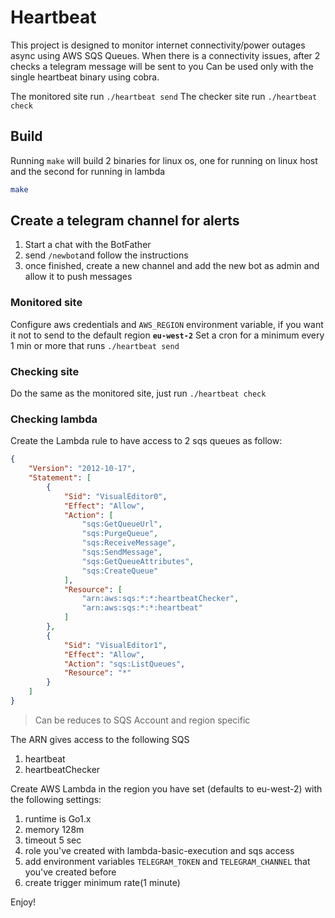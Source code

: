 # Heartbeat

This project is designed to monitor internet connectivity/power outages async using AWS SQS Queues.
When there is a connectivity issues, after 2 checks a telegram message will be sent to you
Can be used only with the single heartbeat binary using cobra.

The monitored site run `./heartbeat send`
The checker site run `./heartbeat check`

## Build

Running `make` will build 2 binaries for linux os, one for running on linux host and the second for running in lambda

```bash
make
```

## Create a telegram channel for alerts

1. Start a chat with the BotFather
2. send `/newbot`and follow the instructions
3. once finished, create a new channel and add the new bot as admin and allow it to push messages

### Monitored site

Configure aws credentials and `AWS_REGION` environment variable, if you want it not to send to the default region **`eu-west-2`**
Set a cron for a minimum every 1 min or more that runs `./heartbeat send`

### Checking site

Do the same as the monitored site, just run `./heartbeat check`

### Checking lambda

Create the Lambda rule to have access to 2 sqs queues as follow:

```json
{
    "Version": "2012-10-17",
    "Statement": [
        {
            "Sid": "VisualEditor0",
            "Effect": "Allow",
            "Action": [
                "sqs:GetQueueUrl",
                "sqs:PurgeQueue",
                "sqs:ReceiveMessage",
                "sqs:SendMessage",
                "sqs:GetQueueAttributes",
                "sqs:CreateQueue"
            ],
            "Resource": [
                "arn:aws:sqs:*:*:heartbeatChecker",
                "arn:aws:sqs:*:*:heartbeat"
            ]
        },
        {
            "Sid": "VisualEditor1",
            "Effect": "Allow",
            "Action": "sqs:ListQueues",
            "Resource": "*"
        }
    ]
}
```

>Can be reduces to SQS Account and region specific

The ARN gives access to the following SQS

1. heartbeat
2. heartbeatChecker

Create AWS Lambda in the region you have set (defaults to eu-west-2) with the following settings:

1. runtime is Go1.x
2. memory 128m
3. timeout 5 sec
4. role you've created with lambda-basic-execution and sqs access
5. add environment variables `TELEGRAM_TOKEN` and `TELEGRAM_CHANNEL` that you've created before
6. create trigger minimum rate(1 minute)

Enjoy!
